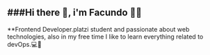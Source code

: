###Hi there :wave:, i'm Facundo  :panda_face::stuck_out_tongue_closed_eyes:
---
**Frontend Developer.platzi student and passionate about web technologies, also in my free time I like to learn everything related to devOps.:computer::rocket:


